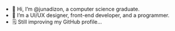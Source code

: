 - 👋 Hi, I’m @junadizon, a computer science graduate.
- 👀 I’m a UI/UX designer, front-end developer, and a programmer.
- 🗒️ Still improving my GitHub profile...
